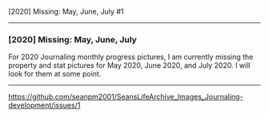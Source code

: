 [2020] Missing: May, June, July #1 

***

### [2020] Missing: May, June, July

For 2020 Journaling monthly progress pictures, I am currently missing the property and stat pictures for May 2020, June 2020, and July 2020. I will look for them at some point.

***

https://github.com/seanpm2001/SeansLifeArchive_Images_Journaling-development/issues/1
